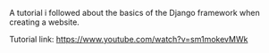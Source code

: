A tutorial i followed about the basics of the Django framework when creating a website.

Tutorial link: https://www.youtube.com/watch?v=sm1mokevMWk
